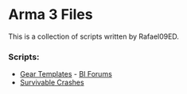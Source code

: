 # Arma 3 Files

This is a collection of scripts written by Rafael09ED.


### Scripts:

* [Gear Templates](https://github.com/Rafael09ED/Arma/tree/master/scripts/GearTemplates.VR "GearTemplates.VR") - [BI Forums](https://forums.bistudio.com/topic/189834-release-gear-template-script/)
* [Survivable Crashes](https://github.com/Rafael09ED/Arma/tree/master/scripts/SurvivableCrashes.VR "SurvivableCrashes.VR") 
